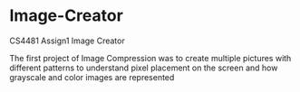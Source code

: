 # Image-Creator
CS4481 Assign1 Image Creator

The first project of Image Compression was to create multiple pictures with different patterns to understand pixel placement on the screen
and how grayscale and color images are represented
